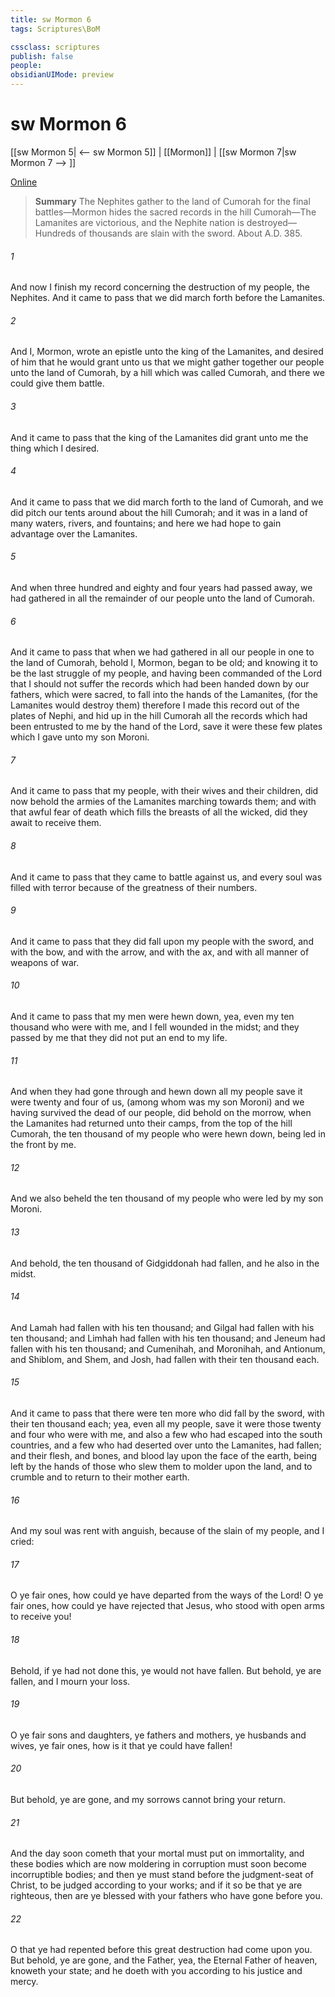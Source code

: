 ```yaml
---
title: sw Mormon 6
tags: Scriptures\BoM

cssclass: scriptures
publish: false
people:
obsidianUIMode: preview
---
```


# sw Mormon 6
[[sw Mormon 5| <-- sw Mormon 5]] | [[Mormon]] | [[sw Mormon 7|sw Mormon 7 --> ]]

[Online](https://churchofjesuschrist.org/study/scriptures/bofm/morm/6?lang=eng)

> __Summary__
The Nephites gather to the land of Cumorah for the final battles—Mormon hides the sacred records in the hill Cumorah—The Lamanites are victorious, and the Nephite nation is destroyed—Hundreds of thousands are slain with the sword. About A.D. 385.

###### 1 
And now I finish my record concerning the destruction of my people, the Nephites. And it came to pass that we did march forth before the Lamanites.

###### 2 
And I, Mormon, wrote an epistle unto the king of the Lamanites, and desired of him that he would grant unto us that we might gather together our people unto the land of Cumorah, by a hill which was called Cumorah, and there we could give them battle.

###### 3 
And it came to pass that the king of the Lamanites did grant unto me the thing which I desired.

###### 4 
And it came to pass that we did march forth to the land of Cumorah, and we did pitch our tents around about the hill Cumorah; and it was in a land of many waters, rivers, and fountains; and here we had hope to gain advantage over the Lamanites.

###### 5 
And when three hundred and eighty and four years had passed away, we had gathered in all the remainder of our people unto the land of Cumorah.

###### 6 
And it came to pass that when we had gathered in all our people in one to the land of Cumorah, behold I, Mormon, began to be old; and knowing it to be the last struggle of my people, and having been commanded of the Lord that I should not suffer the records which had been handed down by our fathers, which were sacred, to fall into the hands of the Lamanites, (for the Lamanites would destroy them) therefore I made this record out of the plates of Nephi, and hid up in the hill Cumorah all the records which had been entrusted to me by the hand of the Lord, save it were these few plates which I gave unto my son Moroni.

###### 7 
And it came to pass that my people, with their wives and their children, did now behold the armies of the Lamanites marching towards them; and with that awful fear of death which fills the breasts of all the wicked, did they await to receive them.

###### 8 
And it came to pass that they came to battle against us, and every soul was filled with terror because of the greatness of their numbers.

###### 9 
And it came to pass that they did fall upon my people with the sword, and with the bow, and with the arrow, and with the ax, and with all manner of weapons of war.

###### 10 
And it came to pass that my men were hewn down, yea, even my ten thousand who were with me, and I fell wounded in the midst; and they passed by me that they did not put an end to my life.

###### 11 
And when they had gone through and hewn down all my people save it were twenty and four of us, (among whom was my son Moroni) and we having survived the dead of our people, did behold on the morrow, when the Lamanites had returned unto their camps, from the top of the hill Cumorah, the ten thousand of my people who were hewn down, being led in the front by me.

###### 12 
And we also beheld the ten thousand of my people who were led by my son Moroni.

###### 13 
And behold, the ten thousand of Gidgiddonah had fallen, and he also in the midst.

###### 14 
And Lamah had fallen with his ten thousand; and Gilgal had fallen with his ten thousand; and Limhah had fallen with his ten thousand; and Jeneum had fallen with his ten thousand; and Cumenihah, and Moronihah, and Antionum, and Shiblom, and Shem, and Josh, had fallen with their ten thousand each.

###### 15 
And it came to pass that there were ten more who did fall by the sword, with their ten thousand each; yea, even all my people, save it were those twenty and four who were with me, and also a few who had escaped into the south countries, and a few who had deserted over unto the Lamanites, had fallen; and their flesh, and bones, and blood lay upon the face of the earth, being left by the hands of those who slew them to molder upon the land, and to crumble and to return to their mother earth.

###### 16 
And my soul was rent with anguish, because of the slain of my people, and I cried:

###### 17 
O ye fair ones, how could ye have departed from the ways of the Lord! O ye fair ones, how could ye have rejected that Jesus, who stood with open arms to receive you!

###### 18 
Behold, if ye had not done this, ye would not have fallen. But behold, ye are fallen, and I mourn your loss.

###### 19 
O ye fair sons and daughters, ye fathers and mothers, ye husbands and wives, ye fair ones, how is it that ye could have fallen!

###### 20 
But behold, ye are gone, and my sorrows cannot bring your return.

###### 21 
And the day soon cometh that your mortal must put on immortality, and these bodies which are now moldering in corruption must soon become incorruptible bodies; and then ye must stand before the judgment-seat of Christ, to be judged according to your works; and if it so be that ye are righteous, then are ye blessed with your fathers who have gone before you.

###### 22 
O that ye had repented before this great destruction had come upon you. But behold, ye are gone, and the Father, yea, the Eternal Father of heaven, knoweth your state; and he doeth with you according to his justice and mercy.


